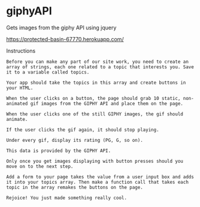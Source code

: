 # giphyAPI
Gets images from the giphy API using jquery

https://protected-basin-67770.herokuapp.com/

Instructions

	Before you can make any part of our site work, you need to create an array of strings, each one related to a topic that interests you. Save it to a variable called topics.

	Your app should take the topics in this array and create buttons in your HTML.

	When the user clicks on a button, the page should grab 10 static, non-animated gif images from the GIPHY API and place them on the page.

	When the user clicks one of the still GIPHY images, the gif should animate. 

	If the user clicks the gif again, it should stop playing.

	Under every gif, display its rating (PG, G, so on).

	This data is provided by the GIPHY API.

	Only once you get images displaying with button presses should you move on to the next step.

	Add a form to your page takes the value from a user input box and adds it into your topics array. Then make a function call that takes each topic in the array remakes the buttons on the page.

	Rejoice! You just made something really cool.

